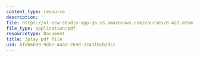 ```yaml
---
content_type: resource
description: ''
file: https://ol-ocw-studio-app-qa.s3.amazonaws.com/courses/8-422-atomic-and-optical-physics-ii-spring-2013/bfdb6b999d0744aa269d2243f0cb2dcc_RjcU0OydPcE.pdf
file_type: application/pdf
resourcetype: Document
title: 3play pdf file
uid: bfdb6b99-9d07-44aa-269d-2243f0cb2dcc
---
```

